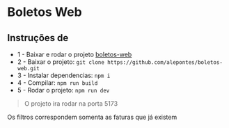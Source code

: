 # Boletos Web 

## Instruções de 
- 1 - Baixar e rodar o projeto [boletos-web](https://github.com/alepontes/boletos-web)
- 2 - Baixar o projeto: `git clone https://github.com/alepontes/boletos-web.git`
- 3 - Instalar dependencias: `npm i`
- 4 - Compilar: `npm run build`
- 5 - Rodar o projeto: `npm run dev`
> O projeto ira rodar na porta 5173

Os filtros correspondem somenta as faturas que já existem